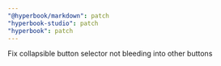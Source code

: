 ```yaml
---
"@hyperbook/markdown": patch
"hyperbook-studio": patch
"hyperbook": patch
---
```


Fix collapsible button selector not bleeding into other buttons
